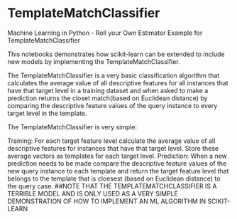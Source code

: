 # TemplateMatchClassifier
Machine Learning in Python - Roll your Own Estimator Example for TemplateMatchClassifier

This notebooks demonstrates how scikit-learn can be extended to include new models by implementing the TemplateMatchClassifier.

The TemplateMatchClassifier is a very basic classification algorithm that calculates the average value of all descriptive features for all instances that have that target level in a training dataset and when asked to make a prediction returns the closet match(based on Euclidean distance) by comparing the descriptive feature values of the query instance to every target level in the template.

The TemplateMatchClassifier is very simple:

Training: For each target feature level calculate the average value of all descriptive features for instances that have that target level. Store these average vectors as templates for each target level.
Prediction: When a new prediction needs to be made compare the descriptive feature values of the new query instance to each template and return the target feature level that belongs to the template that is cloesest (based on Euclidean distance) to the query case.
##NOTE THAT THE TEMPLATEMATCHCLASSIFIER IS A TERRIBLE MODEL AND IS ONLY USED AS A VERY SIMPLE DEMONSTRATION OF HOW TO IMPLEMENT AN ML ALGORITHM IN SCIKIT-LEARN
